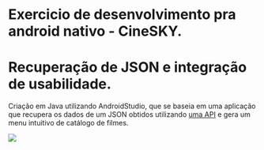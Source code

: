 # Exercicio de desenvolvimento pra android nativo - CineSKY.
# Recuperação de JSON e integração de usabilidade.

Criação em Java utilizando AndroidStudio, que se baseia em uma aplicação que recupera os dados de um JSON obtidos utilizando [uma API](https://sky-exercise.herokuapp.com/api/Movies) e gera um menu intuitivo de catálogo de filmes.

<a href="https://twitter.com/arrobarrella">
    <img src="https://img.shields.io/badge/Author-%40arrobarrella-blue.svg"/>
</a>
